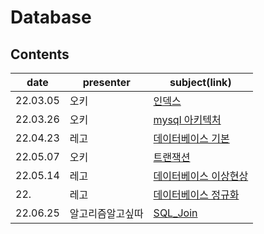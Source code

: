 # Database


## Contents

| date     | presenter | subject(link)       |
| -------- | --------- | ------------- |
| 22.03.05 | 오키      | [인덱스](./INDEX%20(%EC%98%A4%ED%82%A4).pdf) |
| 22.03.26 | 오키      | [mysql 아키텍처](./mysql%20%EC%95%84%ED%82%A4%ED%85%8D%EC%B2%98.md) |
| 22.04.23 | 레고      | [데이터베이스 기본](./database1.md) |
| 22.05.07 | 오키      | [트랜잭션](./%5Bokky%5D%20%ED%8A%B8%EB%9E%9C%EC%9E%AD%EC%85%98.md) |
| 22.05.14 | 레고      | [데이터베이스 이상현상](./database2.md) |
| 22. | 레고      | [데이터베이스 정규화](./normalization.md) |
| 22.06.25 | 알고리즘알고싶따     | [SQL_Join](./SQL%20Join.md) |
